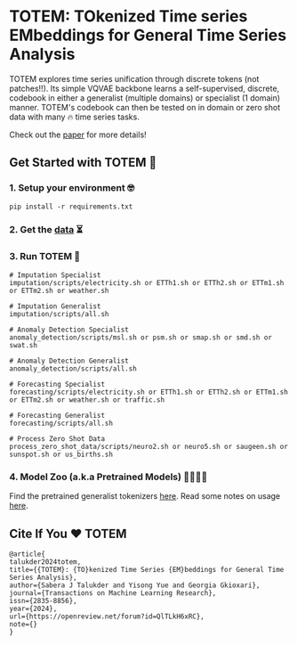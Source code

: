 # TOTEM: TOkenized Time series EMbeddings for General Time Series Analysis
TOTEM explores time series unification through discrete tokens (not patches!!). Its simple VQVAE backbone learns a self-supervised, discrete, codebook in either a generalist (multiple domains) or specialist (1 domain) manner.
TOTEM's codebook can then be tested on in domain or zero shot data with many 🔥 time series tasks.

Check out the [paper](https://arxiv.org/pdf/2402.16412.pdf) for more details!

## Get Started with TOTEM 💪

### 1. Setup your environment 🤓
```
pip install -r requirements.txt
```

### 2. Get the [data](https://drive.google.com/drive/u/0/folders/1gI36rS8irRZ32ibzKBPGncDmMXQtEf1C) ⏳

### 3. Run TOTEM 🚀

```
# Imputation Specialist
imputation/scripts/electricity.sh or ETTh1.sh or ETTh2.sh or ETTm1.sh or ETTm2.sh or weather.sh

# Imputation Generalist
imputation/scripts/all.sh

# Anomaly Detection Specialist
anomaly_detection/scripts/msl.sh or psm.sh or smap.sh or smd.sh or swat.sh

# Anomaly Detection Generalist
anomaly_detection/scripts/all.sh

# Forecasting Specialist
forecasting/scripts/electricity.sh or ETTh1.sh or ETTh2.sh or ETTm1.sh or ETTm2.sh or weather.sh or traffic.sh

# Forecasting Generalist
forecasting/scripts/all.sh

# Process Zero Shot Data
process_zero_shot_data/scripts/neuro2.sh or neuro5.sh or saugeen.sh or sunspot.sh or us_births.sh
```

### 4. Model Zoo (a.k.a Pretrained Models) 🦑🐯🐊🐳
Find the pretrained generalist tokenizers [here](https://drive.google.com/drive/u/0/folders/1TSwPHDMAhcpe2AKl4xsVbUUmAvd_Tp-Z).
Read some notes on usage [here](https://docs.google.com/document/d/1GbqYFBsTZWKoXu2yFs49sP9X311q8BsnjNsfHYYN_Wg/edit?tab=t.0).


## Cite If You ❤️ TOTEM

```
@article{
talukder2024totem,
title={{TOTEM}: {TO}kenized Time Series {EM}beddings for General Time Series Analysis},
author={Sabera J Talukder and Yisong Yue and Georgia Gkioxari},
journal={Transactions on Machine Learning Research},
issn={2835-8856},
year={2024},
url={https://openreview.net/forum?id=QlTLkH6xRC},
note={}
}
